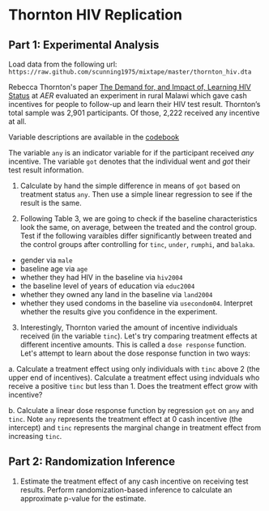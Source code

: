 # Thornton HIV Replication

## Part 1: Experimental Analysis

Load data from the following url: `https://raw.github.com/scunning1975/mixtape/master/thornton_hiv.dta`

Rebecca Thornton's paper [The Demand for, and Impact of, Learning HIV Status](https://www.rebeccathornton.net/wp-content/uploads/2019/08/Thornton-AER2008.pdf) at *AER* evaluated an experiment in rural Malawi which gave cash incentives for people to follow-up and learn their HIV test result. Thornton’s total sample was 2,901 participants. Of those, 2,222 received any incentive at all. 

Variable descriptions are available in the [codebook](codebook.pdf)


The variable `any` is an indicator variable for if the participant received *any* incentive. The variable `got` denotes that the individual went and *got* their test result information.

1. Calculate by hand the simple difference in means of `got` based on treatment status `any`. Then use a simple linear regression to see if the result is the same.

2. Following Table 3, we are going to check if the baseline characteristics look the same, on average, between the treated and the control group. Test if the following varaibles differ significantly between treated and the control groups after controlling for `tinc`, `under`, `rumphi`, and `balaka`. 

- gender via `male` 
- baseline age via `age` 
- whether they had HIV in the baseline via `hiv2004`
- the baseline level of years of education via `educ2004`
- whether they owned any land in the baseline via `land2004`
- whether they used condoms in the baseline via `usecondom04`. 
Interpret whether the results give you confidence in the experiment.


3. Interestingly, Thornton varied the amount of incentive individuals received (in the variable `tinc`). Let's try comparing treatment effects at different incentive amounts. This is called a `dose response` function. Let's attempt to learn about the dose response function in two ways:

  a. Calculate a treatment effect using only individuals with `tinc` above 2 (the upper end of incentives). Calculate a treatment effect using indviduals who receive a positive `tinc` but less than 1. Does the treatment effect grow with incentive?

  b. Calculate a linear dose response function by regression `got` on `any` and `tinc`. Note `any` represents the treatment effect at 0 cash incentive (the intercept) and `tinc` represents the marginal change in treatment effect from increasing `tinc`. 




## Part 2: Randomization Inference

1. Estimate the treatment effect of any cash incentive on receiving test results. Perform randomization-based inference to calculate an approximate p-value for the estimate.



